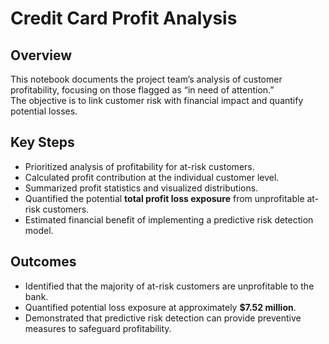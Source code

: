 # Credit Card Profit Analysis

## Overview
This notebook documents the project team’s analysis of customer profitability, focusing on those flagged as “in need of attention.”  
The objective is to link customer risk with financial impact and quantify potential losses.

## Key Steps
- Prioritized analysis of profitability for at-risk customers.
- Calculated profit contribution at the individual customer level.
- Summarized profit statistics and visualized distributions.
- Quantified the potential **total profit loss exposure** from unprofitable at-risk customers.
- Estimated financial benefit of implementing a predictive risk detection model.

## Outcomes
- Identified that the majority of at-risk customers are unprofitable to the bank.
- Quantified potential loss exposure at approximately **$7.52 million**.
- Demonstrated that predictive risk detection can provide preventive measures to safeguard profitability.
